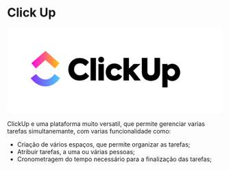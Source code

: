 # Click Up

![](<../../.gitbook/assets/clickup (1).png>)

ClickUp e uma plataforma muito versatil, que permite gerenciar varias tarefas simultanemante, com varias funcionalidade como:

* Criação de vários espaços, que permite organizar as tarefas;&#x20;
* Atribuir tarefas, a uma ou várias pessoas;&#x20;
* Cronometragem do tempo necessário para a finalização das tarefas;&#x20;

